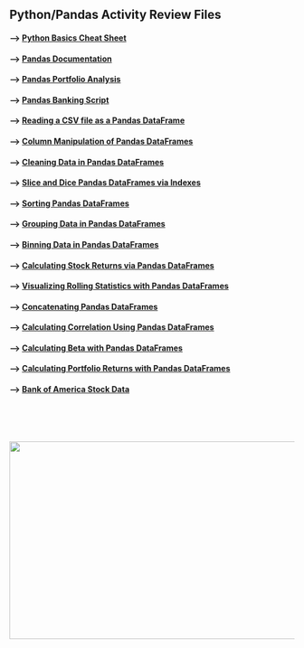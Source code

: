 ## Python/Pandas Activity Review Files 

#### --> [Python Basics Cheat Sheet](https://www.pythoncheatsheet.org/)

#### --> [Pandas Documentation](https://pandas.pydata.org/docs/user_guide/10min.html)

#### --> [Pandas Portfolio Analysis](https://github.com/Mun-Min/Pandas_Portfolio_Analysis)

#### --> [Pandas Banking Script](https://github.com/Mun-Min/Python_Banking_Script)

#### --> [Reading a CSV file as a Pandas DataFrame](https://github.com/Mun-Min/ASU_2022_Bootcamp/blob/master/Activity_Files/04-Pandas/2/Activities/01-csv-01/Unsolved/csv-01_my_attempt.ipynb)

#### --> [Column Manipulation of Pandas DataFrames](https://github.com/Mun-Min/ASU_2022_Bootcamp/blob/master/Activity_Files/04-Pandas/2/Activities/02-columns-01/Unsolved/column_manipulation_my_attempt.ipynb)

#### --> [Cleaning Data in Pandas DataFrames](https://github.com/Mun-Min/ASU_2022_Bootcamp/blob/master/Activity_Files/04-Pandas/2/Activities/03-data-cleaning-01/Unsolved/data_cleaning_my_attempt.ipynb)

#### --> [Slice and Dice Pandas DataFrames via Indexes](https://github.com/Mun-Min/ASU_2022_Bootcamp/blob/master/Activity_Files/04-Pandas/2/Activities/04-indexes-01/Unsolved/indexes-01_my_attempt.ipynb)

#### --> [Sorting Pandas DataFrames](https://github.com/Mun-Min/ASU_2022_Bootcamp/blob/master/Activity_Files/04-Pandas/2/Activities/05-sorting-01/Unsolved/sorting-01_my_attempt.ipynb)

#### --> [Grouping Data in Pandas DataFrames](https://github.com/Mun-Min/ASU_2022_Bootcamp/blob/master/Activity_Files/04-Pandas/2/Activities/06-groupby-01/Unsolved/groupby-01_my_attempt.ipynb)

#### --> [Binning Data in Pandas DataFrames](https://github.com/Mun-Min/ASU_2022_Bootcamp/blob/master/Activity_Files/04-Pandas/2/Activities/07-binning-01/Unsolved/binning-01_my_attempt.ipynb)

#### --> [Calculating Stock Returns via Pandas DataFrames](https://github.com/Mun-Min/ASU_2022_Bootcamp/blob/master/Activity_Files/04-Pandas/2/Activities/08-returns-01/Unsolved/returns-01_my_attempt.ipynb) 

#### --> [Visualizing Rolling Statistics with Pandas DataFrames](https://github.com/Mun-Min/ASU_2022_Bootcamp/blob/master/Activity_Files/04-Pandas/2/Activities/09-rolling-statistics-01/Unsolved/rolling_statistics_my_attempt.ipynb)

#### --> [Concatenating Pandas DataFrames](https://github.com/Mun-Min/ASU_2022_Bootcamp/blob/master/Activity_Files/04-Pandas/2/Activities/10-concat-01/Unsolved/concat-01_my_attempt.ipynb)

#### --> [Calculating Correlation Using Pandas DataFrames](https://github.com/Mun-Min/ASU_2022_Bootcamp/blob/master/Activity_Files/04-Pandas/2/Activities/11-correlation-01/Unsolved/correlation-01_my_attempt.ipynb) 

#### --> [Calculating Beta with Pandas DataFrames](https://github.com/Mun-Min/ASU_2022_Bootcamp/blob/master/Activity_Files/04-Pandas/2/Activities/12-beta-01/Unsolved/beta_my_attempt.ipynb)

#### --> [Calculating Portfolio Returns with Pandas DataFrames](https://github.com/Mun-Min/ASU_2022_Bootcamp/blob/master/Activity_Files/04-Pandas/2/Activities/13-portfolio-returns-01/Unsolved/portfolio_returns_my_attempt.ipynb)

#### --> [Bank of America Stock Data](https://github.com/Mun-Min/ASU_2022_Bootcamp/blob/master/Activity_Files/04-Pandas/2/Activities/14-culmination-01/Unsolved/culmination-01_my_attempt.ipynb)
<br>
<br>
<br>

<p align="center">
  <img width="600" height="350" src="https://smartybro.com/wp-content/uploads/2019/01/Pandas-Basics-and-GroupBy-Intro-to-Python-Data-Science.jpg">
</p>